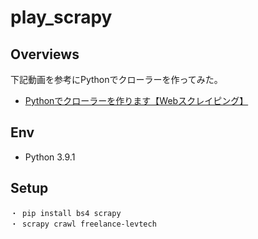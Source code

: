 # play_scrapy

## Overviews

下記動画を参考にPythonでクローラーを作ってみた。  
- [Pythonでクローラーを作ります【Webスクレイピング】](https://www.youtube.com/watch?v=bXBa-88BiYA&t=900s&ab_channel=%E3%83%97%E3%83%AD%E3%82%B0%E3%83%A9%E3%83%9F%E3%83%B3%E3%82%B0%E3%82%A2%E3%82%AB%E3%83%87%E3%83%9F%E3%83%BC)

## Env
- Python 3.9.1

## Setup
```
・ pip install bs4 scrapy
・ scrapy crawl freelance-levtech
```